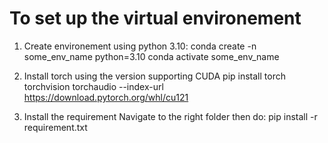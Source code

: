 # To set up the virtual environement

1. Create environement using python 3.10:
conda create -n some_env_name python=3.10
conda activate some_env_name

2. Install torch using the version supporting CUDA
pip install torch torchvision torchaudio --index-url https://download.pytorch.org/whl/cu121

3. Install the requirement
Navigate to the right folder then do:
pip install -r requirement.txt
